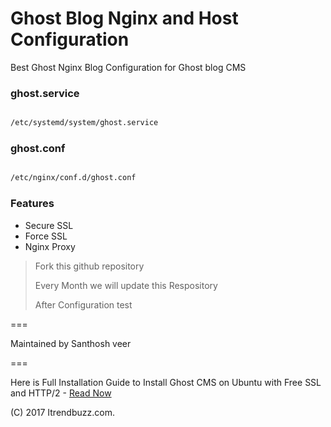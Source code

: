 # Ghost Blog Nginx and Host Configuration

Best Ghost Nginx Blog Configuration for Ghost blog CMS 

### ghost.service

```sh

/etc/systemd/system/ghost.service

```

### ghost.conf

```sh

/etc/nginx/conf.d/ghost.conf

```

### Features


- Secure SSL
- Force SSL
- Nginx Proxy


> <p>Fork this github repository</p>
> <p>Every Month we will update this Respository</p>
> <p>After Configuration test</p>

===<p>Maintained by Santhosh veer</p>===

Here is Full Installation Guide to Install Ghost CMS on Ubuntu with Free SSL and HTTP/2 - <a href="https://itrendbuzz.com/install-ghost-blog-cms-on-ubuntu/">Read Now</a>

(C) 2017 Itrendbuzz.com.
